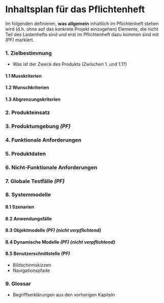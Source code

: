 # Inhaltsplan für das Pflichtenheft
Im folgenden definieren, **was allgemein** inhaltlich im Pflichtenheft stehen wird (d.h. ohne auf das konkrete Projekt einzugehen)
Elemente, die nicht Teil des Lastenhefts sind und erst im Pflichtenheft dazu kommen sind mit *(PF)* markiert.

### 1. Zielbestimmung
* Was ist der Zweck des Produkts (Zwischen 1. und 1.1?)
#### 1.1 Musskriterien 
#### 1.2 Wunschkriterien 
#### 1.3 Abgrenzungskriterien 

### 2. Produkteinsatz

### 3. Produktumgebung *(PF)*

### 4. Funktionale Anforderungen

### 5. Produktdaten

### 6. Nicht-Funktionale Anforderungen

### 7. Globale Testfälle *(PF)*

### 8. Systemmodelle

#### 8.1 Szenarien

#### 8.2 Anwendungsfälle

#### 8.3 Objektmodelle *(PF)* *(nicht verpflichtend)*

#### 8.4 Dynamische Modelle *(PF)* *(nicht verpflichtend)*

#### 8.5 Benutzerschnittstelle *(PF)*
* Bildschirmskizzen
* Navigationspfade


### 9. Glossar
* Begriffserklärungen aus den vorherigen Kapiteln
